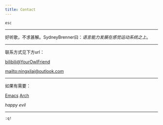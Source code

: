 ```yaml
---
title: Contact
---
```


`esc`

------------------------------------------------------------------------

好听歌，不求甚解。SydneyBrenner曰：_语言能力发展在感觉运动系统之上_。

------------------------------------------------------------------------

联系方式见下方url：

[bilibili@YourOwlFriend](https://b23.tv/1YMEIAx)

[mailto:ningxilai@outlook.com](mailto:ningxilai@outlook.com)

-------------------------------------------------------------------------

如果有需要：

[Emacs](https://img.shields.io/badge/Emacs-%237F5AB6.svg?&style=for-the-badge&logo=gnu-emacs&logoColor=white) [Arch](https://img.shields.io/badge/Arch%20Linux-1793D1?logo=arch-linux&logoColor=fff&style=for-the-badge)

_happy evil_

------------------------------------------------------------------------

`:q!`
